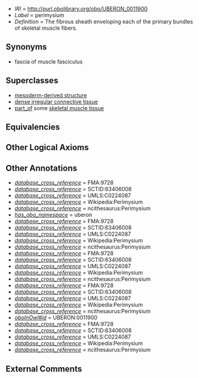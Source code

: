  * *IRI* = http://purl.obolibrary.org/obo/UBERON_0011900
 * *Label* = perimysium
 * *Definition* = The fibrous sheath enveloping each of the primary bundles of skeletal muscle fibers.

## Synonyms

 * fascia of muscle fasciculus

## Superclasses

 * [mesoderm-derived structure](../../UBERON/20/UBERON_0004120.md)
 * [dense irregular connective tissue](../../UBERON/22/UBERON_0011822.md)
 * [part_of](../../BFO/50/BFO_0000050.md) some [skeletal muscle tissue](../../UBERON/34/UBERON_0001134.md)

## Equivalencies


## Other Logical Axioms


## Other Annotations

 * *[database_cross_reference](../../ef/oboInOwl#hasDbXref.md)* = FMA:9728
 * *[database_cross_reference](../../ef/oboInOwl#hasDbXref.md)* = SCTID:63406008
 * *[database_cross_reference](../../ef/oboInOwl#hasDbXref.md)* = UMLS:C0224087
 * *[database_cross_reference](../../ef/oboInOwl#hasDbXref.md)* = Wikipedia:Perimysium
 * *[database_cross_reference](../../ef/oboInOwl#hasDbXref.md)* = ncithesaurus:Perimysium
 * *[has_obo_namespace](../../ce/oboInOwl#hasOBONamespace.md)* = uberon
 * *[database_cross_reference](../../ef/oboInOwl#hasDbXref.md)* = FMA:9728
 * *[database_cross_reference](../../ef/oboInOwl#hasDbXref.md)* = SCTID:63406008
 * *[database_cross_reference](../../ef/oboInOwl#hasDbXref.md)* = UMLS:C0224087
 * *[database_cross_reference](../../ef/oboInOwl#hasDbXref.md)* = Wikipedia:Perimysium
 * *[database_cross_reference](../../ef/oboInOwl#hasDbXref.md)* = ncithesaurus:Perimysium
 * *[database_cross_reference](../../ef/oboInOwl#hasDbXref.md)* = FMA:9728
 * *[database_cross_reference](../../ef/oboInOwl#hasDbXref.md)* = SCTID:63406008
 * *[database_cross_reference](../../ef/oboInOwl#hasDbXref.md)* = UMLS:C0224087
 * *[database_cross_reference](../../ef/oboInOwl#hasDbXref.md)* = Wikipedia:Perimysium
 * *[database_cross_reference](../../ef/oboInOwl#hasDbXref.md)* = ncithesaurus:Perimysium
 * *[database_cross_reference](../../ef/oboInOwl#hasDbXref.md)* = FMA:9728
 * *[database_cross_reference](../../ef/oboInOwl#hasDbXref.md)* = SCTID:63406008
 * *[database_cross_reference](../../ef/oboInOwl#hasDbXref.md)* = UMLS:C0224087
 * *[database_cross_reference](../../ef/oboInOwl#hasDbXref.md)* = Wikipedia:Perimysium
 * *[database_cross_reference](../../ef/oboInOwl#hasDbXref.md)* = ncithesaurus:Perimysium
 * *[oboInOwl#id](../../id/oboInOwl#id.md)* = UBERON:0011900
 * *[database_cross_reference](../../ef/oboInOwl#hasDbXref.md)* = FMA:9728
 * *[database_cross_reference](../../ef/oboInOwl#hasDbXref.md)* = SCTID:63406008
 * *[database_cross_reference](../../ef/oboInOwl#hasDbXref.md)* = UMLS:C0224087
 * *[database_cross_reference](../../ef/oboInOwl#hasDbXref.md)* = Wikipedia:Perimysium
 * *[database_cross_reference](../../ef/oboInOwl#hasDbXref.md)* = ncithesaurus:Perimysium

## External Comments

